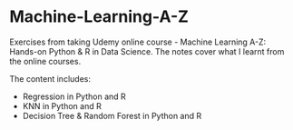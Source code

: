 # Machine-Learning-A-Z
Exercises from taking Udemy online course - Machine Learning A-Z: Hands-on Python & R in Data Science. The notes cover what I learnt from the online courses.

The content includes:
* Regression in Python and R
* KNN in Python and R
* Decision Tree & Random Forest in Python and R
